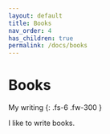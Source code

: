 ```yaml
---
layout: default
title: Books
nav_order: 4
has_children: true
permalink: /docs/books
---
```


# Books

My writing
{: .fs-6 .fw-300 }

I like to write books.
